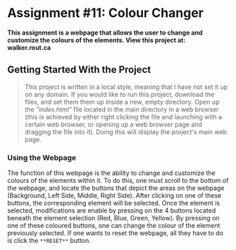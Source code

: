 # Assignment #11: Colour Changer

**This assignment is a webpage that allows the user to change and customize the colours of the elements. View this project at: walker.rout.ca**

## Getting Started With the Project

> This project is written in a local style, meaning that I have not set it up on any domain. If you would like to run this project, download the files, and set them them up inside a new, empty directory. Open up the *"index.html"* file located in the main directory in a web browser (this is achieved by either right clicking the file and launching with a certain web browser, or opening up a web browser page and dragging the file into it). Doing this will display the project's main web page.

### Using the Webpage

The function of this webpage is the ability to change and customize the colours of the elements within it. To do this, one must scroll to the bottom of the webpage, and locate the buttons that depict the areas on the webpage (Background, Left Side, Middle, Right Side). After clicking on one of these buttons, the corresponding element will be selected. Once the element is selected, modifications are enable by pressing on the 4 buttons located beneath the element selection (Red, Blue, Green, Yellow). By pressing on one of these coloured buttons, one can change the colour of the element previously selected. If one wants to reset the webpage, all they have to do is click the ```**RESET**``` button.
